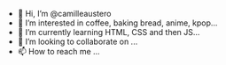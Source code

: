 - 👋 Hi, I’m @camilleaustero
- 👀 I’m interested in coffee, baking bread, anime, kpop...
- 🌱 I’m currently learning HTML, CSS and then JS...
- 💞️ I’m looking to collaborate on ...
- 📫 How to reach me ...

<!---
camilleaustero/camilleaustero is a ✨ special ✨ repository because its `README.md` (this file) appears on your GitHub profile.
You can click the Preview link to take a look at your changes.
--->

